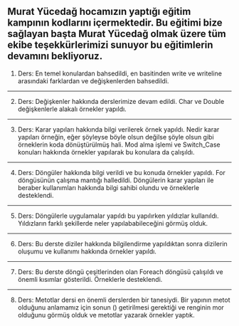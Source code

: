 Murat Yücedağ hocamızın yaptığı eğitim kampının kodlarını içermektedir. Bu eğitimi bize sağlayan başta Murat Yücedağ olmak üzere tüm ekibe teşekkürlerimizi sunuyor bu eğitimlerin devamını bekliyoruz. 
--------------------------------------------------------------------------------------------------------------------
1. Ders: En temel konulardan bahsedildi, en basitinden write ve writeline arasındaki farklardan ve değişkenlerden bahsedildi. 
--------------------------------------------------------------------------------------------------------------------
2. Ders: Değişkenler hakkında derslerimize devam edildi. Char ve Double değişkenlerle alakalı örnekler yapıldı. 
--------------------------------------------------------------------------------------------------------------------
3. Ders:  Karar yapıları hakkında bilgi verilerek örnek yapıldı. Nedir karar yapıları örneğin, eğer şöyleyse böyle olsun değilse şöyle olsun gibi örneklerin koda dönüştürülmüş hali. Mod alma işlemi ve Switch_Case konuları hakkında örnekler yapılarak bu konulara da çalışıldı. 
-------------------------------------------------------------------------------------------------------------------
4. Ders: Döngüler hakkında bilgi verildi ve bu konuda örnekler yapıldı. For döngüsünün çalışma mantığı halledildi. Döngülerin karar yapıları ile beraber kullanımları hakkında bilgi sahibi olundu ve örneklerle desteklendi.
--------------------------------------------------------------------------------------------------------------------
5. Ders: Döngülerle uygulamalar yapıldı bu yapılırken yıldızlar kullanıldı. Yıldızların farklı şekillerde neler yapılababileceğini görmüş olduk.
--------------------------------------------------------------------------------------------------------------------
6. Ders: Bu derste diziler hakkında bilgilendirme yapıldıktan sonra dizilerin oluşumu ve kullanımı hakkında örnekler yapıldı.
--------------------------------------------------------------------------------------------------------------------
7. Ders: Bu derste döngü çeşitlerinden olan Foreach döngüsü çalışıldı ve önemli kısımlar gösterildi. Örneklerle desteklendi.
---------------------------------------------------------------------------------------------------------------------
8. Ders: Metotlar dersi en önemli derslerden bir tanesiydi. Bir yapının metot olduğunu anlamamız için sonun () getirilmesi gerektiği ve renginin mor olduğunu görmüş olduk ve metotlar yazarak örnekler yaptık.
